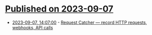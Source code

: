 # [Published on 2023-09-07](index.md)

* [2023-09-07, 14:07:00](https://lobste.rs/s/bulztv/request_catcher_record_http_requests) - [Request Catcher — record HTTP requests, webhooks, API calls](https://requestcatcher.com/)
